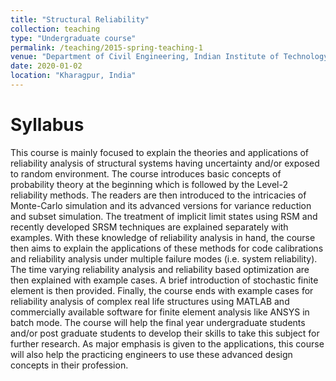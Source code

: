```yaml
---
title: "Structural Reliability"
collection: teaching
type: "Undergraduate course"
permalink: /teaching/2015-spring-teaching-1
venue: "Department of Civil Engineering, Indian Institute of Technology Kharagpur"
date: 2020-01-02
location: "Kharagpur, India"
---
```


Syllabus
======

This course is mainly focused to explain the theories and applications of reliability analysis of structural systems having uncertainty and/or exposed to random environment. The course introduces basic concepts of probability theory at the beginning which is followed by the Level-2 reliability methods. The readers are then introduced to the intricacies of Monte-Carlo simulation and its advanced versions for variance reduction and subset simulation. The treatment of implicit limit states using RSM and recently developed SRSM techniques are explained separately with examples. With these knowledge of reliability analysis in hand, the course then aims to explain the applications of these methods for code calibrations and reliability analysis under multiple failure modes (i.e. system reliability). The time varying reliability analysis and reliability based optimization are then explained with example cases. A brief introduction of stochastic finite element is then provided. Finally, the course ends with example cases for reliability analysis of complex real life structures using MATLAB and commercially available software for finite element analysis like ANSYS in batch mode. The course will help the final year undergraduate students and/or post graduate students to develop their skills to take this subject for further research. As major emphasis is given to the applications, this course will also help the practicing engineers to use these advanced design concepts in their profession.
